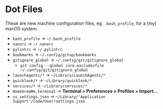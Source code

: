 # Dot Files #

These are new machine configuration files, eg. `.bash_profile`, for a (my) macOS system.

- `bash_profile` -> `~/.bash_profile`
- `nanorc` -> `~/.nanorc`
- `pylintrc` -> `~/.pylintrc`
- `bookmarks` -> `~/.config/gitup/bookmarks`
- `gitignore_global` ->  `~/.config/git/gitignore_global`
    - `git config --global core.excludesfile ~/.config/git/gitignore_global`
- `launchagents/*` -> `~/Library/LaunchAgents/*`
- `quicklook/*` -> `~/Library/quicklook/*`
- `services/*` -> `~/Library/services/*`
- `HomebrewMe.terminal` -> **Terminal > Preferences > Profiles > Import...**
- `vs_settings.json` -> `~/Library/'Application Support'/Code/User/settings.json`
